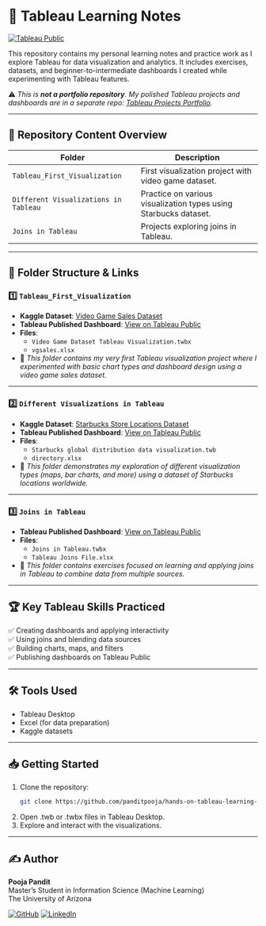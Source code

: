 # 📘 Tableau Learning Notes

[![Tableau Public](https://img.shields.io/badge/Tableau-Public-blue.svg)](https://public.tableau.com/app/profile/pooja.pandit)

This repository contains my personal learning notes and practice work as I explore Tableau for data visualization and analytics. It includes exercises, datasets, and beginner-to-intermediate dashboards I created while experimenting with Tableau features.

⚠️ *This is **not a portfolio repository**. My polished Tableau projects and dashboards are in a separate repo: [Tableau Projects Portfolio](https://github.com/panditpooja/tableau-airbnb-data-visualization).*  

---

## 📂 Repository Content Overview

| Folder                          | Description                                           |
|----------------------------------|-------------------------------------------------------|
| `Tableau_First_Visualization`   | First visualization project with video game dataset. |
| `Different Visualizations in Tableau` | Practice on various visualization types using Starbucks dataset. |
| `Joins in Tableau`              | Projects exploring joins in Tableau.                 |

---

## 📂 Folder Structure & Links

### 1️⃣ `Tableau_First_Visualization`
- **Kaggle Dataset**: [Video Game Sales Dataset](https://www.kaggle.com/datasets/gregorut/videogamesales)
- **Tableau Published Dashboard**: [View on Tableau Public](https://public.tableau.com/app/profile/pooja.pandit/viz/VideoGameDatatsetTableauVisualization/Dashboard1?publish=yes)
- **Files**:
  - `Video Game Dataset Tableau Visualization.twbx`
  - `vgsales.xlsx`
- 📖 *This folder contains my very first Tableau visualization project where I experimented with basic chart types and dashboard design using a video game sales dataset.*  

---

### 2️⃣ `Different Visualizations in Tableau`
- **Kaggle Dataset**: [Starbucks Store Locations Dataset](https://www.kaggle.com/datasets/starbucks/store-locations)
- **Tableau Published Dashboard**: [View on Tableau Public](https://public.tableau.com/app/profile/pooja.pandit/viz/Book2_17501079091140/Sheet1?publish=yes)
- **Files**:
  - `Starbucks global distribution data visualization.twb`
  - `directory.xlsx`
- 📖 *This folder demonstrates my exploration of different visualization types (maps, bar charts, and more) using a dataset of Starbucks locations worldwide.*  

---

### 3️⃣ `Joins in Tableau`
- **Tableau Published Dashboard**: [View on Tableau Public](https://public.tableau.com/app/profile/pooja.pandit/viz/JoinsinTableau_17501137589850/Sheet1?publish=yes)
- **Files**:
  - `Joins in Tableau.twbx`
  - `Tableau Joins File.xlsx`
- 📖 *This folder contains exercises focused on learning and applying joins in Tableau to combine data from multiple sources.*

---

## 🏆 Key Tableau Skills Practiced
✅ Creating dashboards and applying interactivity  
✅ Using joins and blending data sources  
✅ Building charts, maps, and filters  
✅ Publishing dashboards on Tableau Public  

---

## 🛠️ Tools Used
- Tableau Desktop  
- Excel (for data preparation)  
- Kaggle datasets  

---

## 📥 Getting Started
1. Clone the repository:
   ```bash
   git clone https://github.com/panditpooja/hands-on-tableau-learning-visualizations.git
2. Open .twb or .twbx files in Tableau Desktop.
3. Explore and interact with the visualizations.

---

## ✍️ Author

**Pooja Pandit**  
Master’s Student in Information Science (Machine Learning)  
The University of Arizona  

[![GitHub](https://img.shields.io/badge/GitHub-panditpooja-black?logo=github)](https://github.com/panditpooja)
[![LinkedIn](https://img.shields.io/badge/LinkedIn-pooja--pandit-blue?logo=linkedin)](https://www.linkedin.com/in/pooja-pandit-177978135/)


